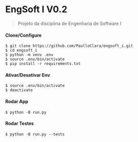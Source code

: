 # EngSoft I V0.2

> Projeto da disciplina de Engenharia de Software I

#### Clone/Configure

`$ git clone https://github.com/PaulloClara/engsoft_i.git`\
`$ cd engsoft_i`\
`$ python -m venv .env`\
`$ source .env/bin/activate`\
`$ pip install -r requirements.txt`

#### Ativar/Desativar Env

`$ source .env/bin/activate`\
`$ deactivate`

#### Rodar App

`$ python -B run.py`

#### Rodar Testes

`$ python -B run.py --tests`

